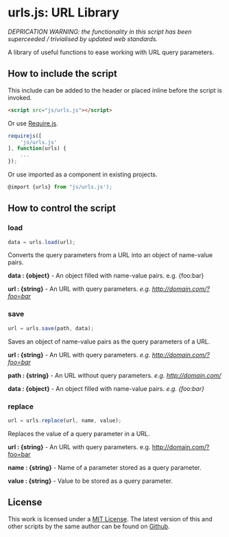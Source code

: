 # urls.js: URL Library

*DEPRICATION WARNING: the functionality in this script has been superceeded / trivialised by updated web standards.*

A library of useful functions to ease working with URL query parameters.

## How to include the script

This include can be added to the header or placed inline before the script is invoked.

```html
<script src="js/urls.js"></script>
```

Or use [Require.js](https://requirejs.org/).

```js
requirejs([
	'js/urls.js'
], function(urls) {
	...
});
```

Or use imported as a component in existing projects.

```js
@import {urls} from "js/urls.js');
```

## How to control the script

### load

```javascript
data = urls.load(url);
```

Converts the query parameters from a URL into an object of name-value pairs.

**data : {object}** - An object filled with name-value pairs. e.g. {foo:bar}

**url : {string}** - An URL with query parameters. *e.g. http://domain.com/?foo=bar*

### save

```javascript
url = urls.save(path, data);
```

Saves an object of name-value pairs as the query parameters of a URL.

**url : {string}** - An URL with query parameters. *e.g. http://domain.com/?foo=bar*

**path : {string}** - An URL without query parameters. *e.g. http://domain.com/*

**data : {object}** - An object filled with name-value pairs. *e.g. {foo:bar}*

### replace

```javascript
url = urls.replace(url, name, value);
```

Replaces the value of a query parameter in a URL.

**url : {string}** - An URL with query parameters. e.g. http://domain.com/?foo=bar

**name : {string}** - Name of a parameter stored as a query parameter.

**value : {string}** - Value to be stored as a query parameter.

## License

This work is licensed under a [MIT License](https://opensource.org/licenses/MIT). The latest version of this and other scripts by the same author can be found on [Github](https://github.com/WoollyMittens).
